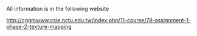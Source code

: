 All information is in the following website

http://cggmwww.csie.nctu.edu.tw/index.php/11-course/78-assignment-1-phase-2-texture-mapping
